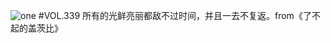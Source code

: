 ![one](http://image.wufazhuce.com/FtDRyvNE1MUtJ1OTJmkKnXdQbt22)
#VOL.339
所有的光鲜亮丽都敌不过时间，并且一去不复返。from《了不起的盖茨比》